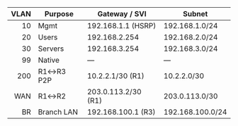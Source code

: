 ﻿| VLAN | Purpose     | Gateway / SVI          | Subnet           |
|-----:|-------------|-------------------------|------------------|
| 10   | Mgmt        | 192.168.1.1 (HSRP)     | 192.168.1.0/24   |
| 20   | Users       | 192.168.2.254          | 192.168.2.0/24   |
| 30   | Servers     | 192.168.3.254          | 192.168.3.0/24   |
| 99   | Native      | —                       | —                |
| 200  | R1↔R3 P2P   | 10.2.2.1/30 (R1)        | 10.2.2.0/30      |
| WAN  | R1↔R2       | 203.0.113.2/30 (R1)     | 203.0.113.0/30   |
| BR   | Branch LAN  | 192.168.100.1 (R3)      | 192.168.100.0/24 |
